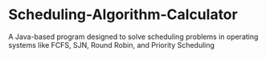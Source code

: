 # Scheduling-Algorithm-Calculator
A Java-based program designed to solve scheduling problems in operating systems like FCFS, SJN, Round Robin, and Priority Scheduling
